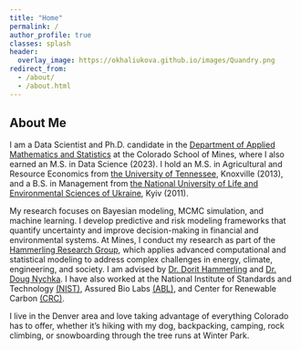 ```yaml
---
title: "Home"
permalink: /
author_profile: true
classes: splash
header:
  overlay_image: https://okhaliukova.github.io/images/Quandry.png
redirect_from:
  - /about/
  - /about.html
---
```


About Me
------
I am a Data Scientist and Ph.D. candidate in the <a href="https://ams.mines.edu/" target="_blank">Department of Applied Mathematics and Statistics</a> at the Colorado School of Mines, where I also earned an M.S. in Data Science (2023). I hold an M.S. in Agricultural and Resource Economics from <a href="https://www.utk.edu/" target="_blank">the University of Tennessee</a>, Knoxville (2013), and a B.S. in Management from <a href="https://nubip.edu.ua/en" target="_blank">the National University of Life and Environmental Sciences of Ukraine</a>, Kyiv (2011).

My research focuses on Bayesian modeling, MCMC simulation, and machine learning. I develop predictive and risk modeling frameworks that quantify uncertainty and improve decision-making in financial and environmental systems. At Mines, I conduct my research as part of the <a href="https://ams.mines.edu/hammerling-research-group/" target="_blank">Hammerling Research Group</a>, which applies advanced computational and statistical modeling to address complex challenges in energy, climate, engineering, and society. I am advised by <a href="https://ams.mines.edu/project/hammerling-dorit/" target="_blank">Dr. Dorit Hammerling</a> and <a href="https://dnychka.github.io/" target="_blank">Dr. Doug Nychka</a>. I have also worked at the National Institute of Standards and Technology <a href="https://www.nist.gov/" target="_blank"> (NIST)</a>, Assured Bio Labs <a href="https://assuredbio.com/" target="_blank">(ABL)</a>, and Center for Renewable Carbon <a href="https://crc.tennessee.edu/" target="_blank"> (CRC)</a>.

I live in the Denver area and love taking advantage of everything Colorado has to offer, whether it’s hiking with my dog, backpacking, camping, rock climbing, or snowboarding through the tree runs at Winter Park.
